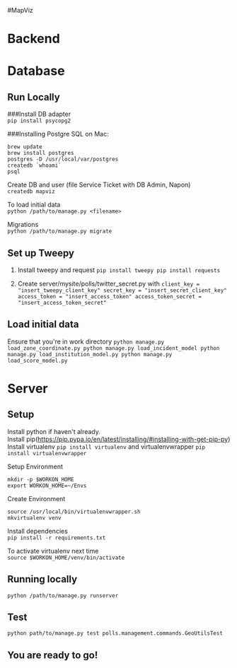 #MapViz
# Backend

# Database
## Run Locally
###Install DB adapter  
`pip install psycopg2`

###Installing Postgre SQL on Mac:
```
brew update
brew install postgres
postgres -D /usr/local/var/postgres
createdb `whoami`
psql
```

Create DB and user (file Service Ticket with DB Admin, Napon)  
`createdb mapviz`

To load initial data  
`python /path/to/manage.py <filename>`

Migrations  
`python /path/to/manage.py migrate`

## Set up Tweepy
1. Install tweepy and request
`
pip install tweepy
pip install requests
`

2. Create server/mysite/polls/twitter_secret.py with 
`
client_key = "insert_tweepy_client_key"
secret_key = "insert_secret_client_key"
access_token = "insert_access_token"
access_token_secret = "insert_access_token_secret"
`

## Load initial data
Ensure that you're in work directory
`
python manage.py load_zone_coordinate.py
python manage.py load_incident_model
python manage.py load_institution_model.py
python manage.py load_score_model.py
`

# Server
## Setup
Install python if haven't already.  
Install pip(https://pip.pypa.io/en/latest/installing/#installing-with-get-pip-py)  
Install virtualenv `pip install virtualenv` and virtualenvwrapper `pip install virtualenvwrapper`

Setup Environment  
```
mkdir -p $WORKON_HOME
export WORKON_HOME=~/Envs
```

Create Environment  
```
source /usr/local/bin/virtualenvwrapper.sh
mkvirtualenv venv
```

Install dependencies  
`pip install -r requirements.txt`

To activate virtualenv next time   
`source $WORKON_HOME/venv/bin/activate`

## Running locally  
`python /path/to/manage.py runserver`

## Test
`python path/to/manage.py test polls.management.commands.GeoUtilsTest`

## You are ready to go!

